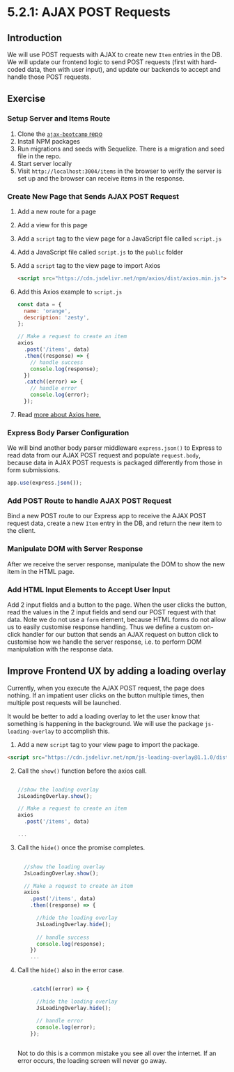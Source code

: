 # 5.2.1: AJAX POST Requests

## Introduction

We will use POST requests with AJAX to create new `Item` entries in the DB. We will update our frontend logic to send POST requests \(first with hard-coded data, then with user input\), and update our backends to accept and handle those POST requests.

## Exercise

### Setup Server and Items Route

1. Clone the [`ajax-bootcamp` repo](https://github.com/rocketacademy/ajax-bootcamp)
2. Install NPM packages
3. Run migrations and seeds with Sequelize. There is a migration and seed file in the repo.
4. Start server locally
5. Visit `http://localhost:3004/items` in the browser to verify the server is set up and the browser can receive items in the response.

### Create New Page that Sends AJAX POST Request

1. Add a new route for a page
2. Add a view for this page
3. Add a `script` tag to the view page for a JavaScript file called `script.js`
4. Add a JavaScript file called `script.js` to the `public` folder
5. Add a `script` tag to the view page to import Axios

   ```html
   <script src="https://cdn.jsdelivr.net/npm/axios/dist/axios.min.js"></script>
   ```

6. Add this Axios example to `script.js`

   ```javascript
   const data = {
     name: 'orange',
     description: 'zesty',
   };

   // Make a request to create an item
   axios
     .post('/items', data)
     .then((response) => {
       // handle success
       console.log(response);
     })
     .catch((error) => {
       // handle error
       console.log(error);
     });
   ```

7. Read [more about Axios here.](https://github.com/axios/axios/blob/master/README.md#example)

### Express Body Parser Configuration

We will bind another body parser middleware `express.json()` to Express to read data from our AJAX POST request and populate `request.body`, because data in AJAX POST requests is packaged differently from those in form submissions.

```javascript
app.use(express.json());
```

### Add POST Route to handle AJAX POST Request

Bind a new POST route to our Express app to receive the AJAX POST request data, create a new `Item` entry in the DB, and return the new item to the client.

### Manipulate DOM with Server Response

After we receive the server response, manipulate the DOM to show the new item in the HTML page.

### Add HTML Input Elements to Accept User Input

Add 2 input fields and a button to the page. When the user clicks the button, read the values in the 2 input fields and send our POST request with that data. Note we do not use a `form` element, because HTML forms do not allow us to easily customise response handling. Thus we define a custom on-click handler for our button that sends an AJAX request on button click to customise how we handle the server response, i.e. to perform DOM manipulation with the response data.

## Improve Frontend UX by adding a loading overlay

Currently, when you execute the AJAX POST request, the page does nothing. If an impatient user clicks on the button multiple times, then multiple post requests will be launched.

It would be better to add a loading overlay to let the user know that something is happening in the background. We will use the package `js-loading-overlay` to accomplish this.

1. Add a new `script` tag to your view page to import the package.

```html
<script src="https://cdn.jsdelivr.net/npm/js-loading-overlay@1.1.0/dist/js-loading-overlay.min.js"></script>
```

2. Call the `show()` function before the axios call.

    ```javascript
    
    //show the loading overlay
    JsLoadingOverlay.show();

    // Make a request to create an item
    axios
      .post('/items', data)
    
    ...
    ```

3. Call the `hide()` once the promise completes.

    ```javascript
      
      //show the loading overlay
      JsLoadingOverlay.show();

      // Make a request to create an item
      axios
        .post('/items', data)
        .then((response) => {

          //hide the loading overlay
          JsLoadingOverlay.hide();
          
          // handle success
          console.log(response);
        })
        ...
    ```


3. Call the `hide()` also in the error case. 

    ```javascript   

        .catch((error) => {

          //hide the loading overlay
          JsLoadingOverlay.hide();

          // handle error
          console.log(error);
        });
        
      ```

    Not to do this is a common mistake you see all over the internet. If an error occurs, the loading screen will never go away.